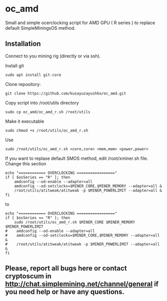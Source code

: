 # oc_amd
Small and simple ocerclocking script for AMD GPU ( R series ) to replace default SimpleMiningsOS method.

## Installation
Connect to you mining rig (directly or via ssh).

Install git

`sudo apt install git-core`

Clone repository:

`git clone https://github.com/kusayuzayushko/oc_amd.git`

Copy script into /root/utils directory

`sudo cp oc_amd/oc_amd_r.sh /root/utils`

Make it executable 

`sudo chmod +x /root/utils/oc_amd_r.sh`

Use

`sudo /root/utils/oc_amd_r.sh <core,core> <mem,mem> <power,power>`

If you want to replase default SMOS method, edit /root/xminer.sh file. Change this section

```
echo "============ OVERCLOCKING ================="
if [ $osSeries == "R" ]; then
    amdconfig --od-enable --adapter=all
    amdconfig --od-setclocks=$MINER_CORE,$MINER_MEMORY --adapter=all &
    /root/utils/atitweak/atitweak -p $MINER_POWERLIMIT --adapter=all &
fi
```

to

```
echo "============ OVERCLOCKING ================="
if [ $osSeries == "R" ]; then
    sudo /root/utils/oc_amd_r.sh $MINER_CORE $MINER_MEMORY $MINER_POWERLIMIT
#    amdconfig --od-enable --adapter=all
#    amdconfig --od-setclocks=$MINER_CORE,$MINER_MEMORY --adapter=all &
#    /root/utils/atitweak/atitweak -p $MINER_POWERLIMIT --adapter=all &
fi

```

## Please, report all bugs here or contact cryptoscum in http://chat.simplemining.net/channel/general if you need help or have any questions.
